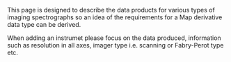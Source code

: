 This page is designed to describe the data products for various types of imaging spectrographs so an idea of the requirements for a Map derivative data type can be derived.

When adding an instrumet please focus on the data produced, information such as resolution in all axes, imager type i.e. scanning or Fabry-Perot type etc.